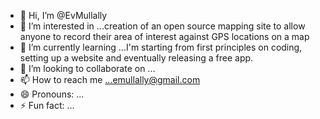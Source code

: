 - 👋 Hi, I’m @EvMullally
- 👀 I’m interested in ...creation of an open source mapping site to allow anyone to record their area of interest against GPS locations on a map
- 🌱 I’m currently learning ...I'm starting from first principles on coding, setting up a website and eventually releasing a free app.
- 💞️ I’m looking to collaborate on ...
- 📫 How to reach me ...emullally@gmail.com
- 😄 Pronouns: ...
- ⚡ Fun fact: ...

<!---
EvMullally/EvMullally is a ✨ special ✨ repository because its `README.md` (this file) appears on your GitHub profile.
You can click the Preview link to take a look at your changes.
--->
